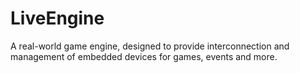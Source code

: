 # LiveEngine
A real-world game engine, designed to provide interconnection and management of embedded devices for games, events and more.
